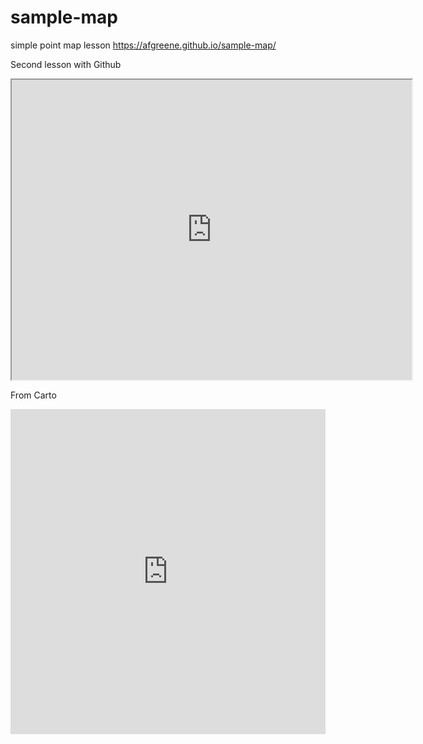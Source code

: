 # sample-map
simple point map lesson
https://afgreene.github.io/sample-map/

Second lesson with Github
<iframe src="https://www.google.com/maps/d/embed?mid=1Mzv-0I_wsQps9H9Vx-_AqgsOPZo" width="640" height="480"></iframe>

From Carto

<iframe width="100%" height="520" frameborder="0" src="https://afgreene.carto.com/builder/425c60c8-1251-11e7-b6ce-0e233c30368f/embed" allowfullscreen webkitallowfullscreen mozallowfullscreen oallowfullscreen msallowfullscreen></iframe>
